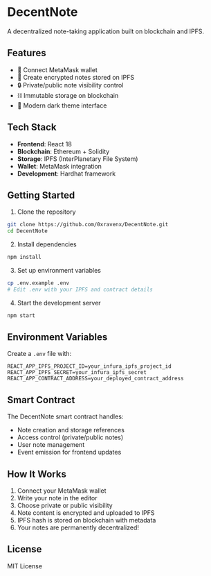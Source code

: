 # DecentNote

A decentralized note-taking application built on blockchain and IPFS.

## Features

- 🔗 Connect MetaMask wallet
- 📝 Create encrypted notes stored on IPFS
- 🔒 Private/public note visibility control
- ⛓️ Immutable storage on blockchain
- 🎨 Modern dark theme interface

## Tech Stack

- **Frontend**: React 18
- **Blockchain**: Ethereum + Solidity
- **Storage**: IPFS (InterPlanetary File System)
- **Wallet**: MetaMask integration
- **Development**: Hardhat framework

## Getting Started

1. Clone the repository
```bash
git clone https://github.com/0xravenx/DecentNote.git
cd DecentNote
```

2. Install dependencies
```bash
npm install
```

3. Set up environment variables
```bash
cp .env.example .env
# Edit .env with your IPFS and contract details
```

4. Start the development server
```bash
npm start
```

## Environment Variables

Create a `.env` file with:

```
REACT_APP_IPFS_PROJECT_ID=your_infura_ipfs_project_id
REACT_APP_IPFS_SECRET=your_infura_ipfs_secret
REACT_APP_CONTRACT_ADDRESS=your_deployed_contract_address
```

## Smart Contract

The DecentNote smart contract handles:
- Note creation and storage references
- Access control (private/public notes)
- User note management
- Event emission for frontend updates

## How It Works

1. Connect your MetaMask wallet
2. Write your note in the editor
3. Choose private or public visibility
4. Note content is encrypted and uploaded to IPFS
5. IPFS hash is stored on blockchain with metadata
6. Your notes are permanently decentralized!

## License

MIT License